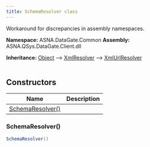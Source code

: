 ```yaml
---
title: SchemaResolver class
---
```


Workaround for discrepancies in assembly namespaces.

**Namespace:** ASNA.DataGate.Common
**Assembly:** ASNA.QSys.DataGate.Client.dll

**Inheritance:** [Object](https://docs.microsoft.com/en-us/dotnet/api/system.object) --> [XmlResolver](https://learn.microsoft.com/en-us/dotnet/api/system.xml.xmlresolver?view=net-8.0) --> [XmlUrlResolver](https://learn.microsoft.com/en-us/dotnet/api/system.xml.xmlresolver?view=net-8.0)
<br>
<br>

## Constructors

| Name | Description |
| --- | --- |
| [SchemaResolver()](#schemaresolver) | 

### SchemaResolver()



```cs
SchemaResolver()
```

